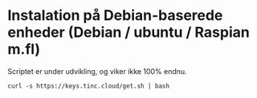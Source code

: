 # Instalation på Debian-baserede enheder (Debian / ubuntu / Raspian m.fl)

Scriptet er under udvikling, og viker ikke 100% endnu.

~~~
curl -s https://keys.tinc.cloud/get.sh | bash
~~~


